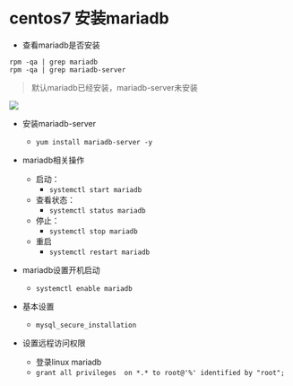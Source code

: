 # centos7 安装mariadb

* 查看mariadb是否安装
```shell
rpm -qa | grep mariadb
rpm -qa | grep mariadb-server
```
> 默认mariadb已经安装，mariadb-server未安装

![](http://ww1.sinaimg.cn/large/007EE6nYly1g0ug17c5r0j30am02ua9y.jpg)

* 安装mariadb-server
  * `yum install mariadb-server -y`
* mariadb相关操作
  * 启动：
    * `systemctl start mariadb`
  * 查看状态：
    * `systemctl status mariadb`
  * 停止：
    * `systemctl stop mariadb`
  * 重启
    * `systemctl restart mariadb`

* mariadb设置开机启动
  * `systemctl enable mariadb`

* 基本设置
  * `mysql_secure_installation`

* 设置远程访问权限
  * 登录linux mariadb
  * `grant all privileges  on *.* to root@'%' identified by "root";`
